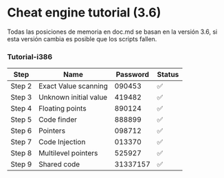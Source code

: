 # Cheat engine tutorial (3.6)

Todas las posiciones de memoria en doc.md se basan en la versión 3.6, si esta versión cambia es posible que los scripts fallen.

### Tutorial-i386

<table align='center'>
<thead>
  <tr>
    <th>Step</th>
    <th>Name</th>
    <th>Password</th>
    <th>Status</th>
  </tr>
</thead>
<tbody>
  <tr>
    <td>Step 2</td>
    <td>Exact Value scanning</td>
    <td>090453</td>
    <td>✅</td>
  </tr>
  <tr>
    <td>Step 3</td>
    <td>Unknown initial value</td>
    <td>419482</td>
    <td>✅</td>
  </tr>
  <tr>
    <td>Step 4</td>
    <td>Floating points</td>
    <td>890124</td>
    <td>✅</td>
  </tr>
  <tr>
    <td>Step 5</td>
    <td>Code finder</td>
    <td>888899</td>
    <td>✅</td>
  </tr>
  <tr>
    <td>Step 6</td>
    <td>Pointers</td>
    <td>098712</td>
    <td>✅</td>
  </tr>
  <tr>
    <td>Step 7</td>
    <td>Code Injection</td>
    <td>013370</td>
    <td>✅</td>
  </tr>
  <tr>
    <td>Step 8</td>
    <td>Multilevel pointers</td>
    <td>525927</td>
    <td>✅</td>
  </tr>
  <tr>
    <td>Step 9</td>
    <td>Shared code</td>
    <td>31337157</td>
    <td>✅</td>
  </tr>
  </tbody>
 </table>

